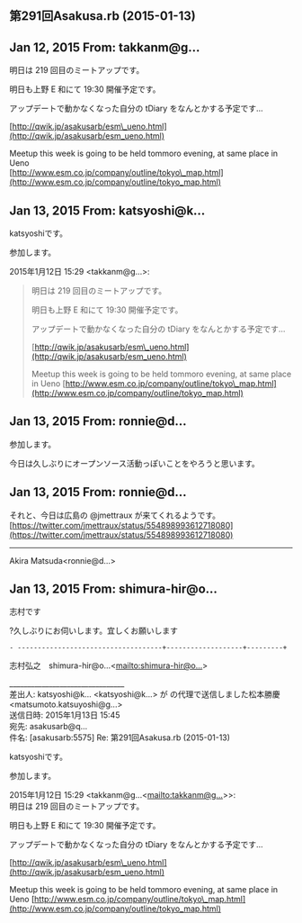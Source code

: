 ## 第291回Asakusa.rb (2015-01-13)

## Jan 12, 2015 From: takkanm@g...

明日は 219 回目のミートアップです。

明日も上野 E 和にて 19:30 開催予定です。

アップデートで動かなくなった自分の tDiary をなんとかする予定です…

[http://qwik.jp/asakusarb/esm\_ueno.html](http://qwik.jp/asakusarb/esm_ueno.html)

Meetup this week is going to be held tommoro evening, at same place in Ueno  
[http://www.esm.co.jp/company/outline/tokyo\_map.html](http://www.esm.co.jp/company/outline/tokyo_map.html)

## Jan 13, 2015 From: katsyoshi@k...

katsyoshiです。

参加します。

2015年1月12日 15:29 \<takkanm@g...\>:

> 明日は 219 回目のミートアップです。
> 
> 明日も上野 E 和にて 19:30 開催予定です。
> 
> アップデートで動かなくなった自分の tDiary をなんとかする予定です…
> 
> [http://qwik.jp/asakusarb/esm\_ueno.html](http://qwik.jp/asakusarb/esm_ueno.html)
> 
> Meetup this week is going to be held tommoro evening, at same place in Ueno [http://www.esm.co.jp/company/outline/tokyo\_map.html](http://www.esm.co.jp/company/outline/tokyo_map.html)
## Jan 13, 2015 From: ronnie@d...

参加します。

今日は久しぶりにオープンソース活動っぽいことをやろうと思います。

## Jan 13, 2015 From: ronnie@d...

それと、今日は広島の @jmettraux が来てくれるようです。  
[https://twitter.com/jmettraux/status/554898993612718080](https://twitter.com/jmettraux/status/554898993612718080)

* * *

Akira Matsuda\<ronnie@d...\>

## Jan 13, 2015 From: shimura-hir@o...

志村です

?久しぶりにお伺いします。宜しくお願いします

    - ------------------------------------+-------------------+---------+

志村弘之　shimura-hir@o...\<[mailto:shimura-hir@o...](mailto:shimura-hir@o...)\>

\_\_\_\_\_\_\_\_\_\_\_\_\_\_\_\_\_\_\_\_\_\_\_\_\_\_\_\_\_\_\_\_  
差出人: katsyoshi@k... \<katsyoshi@k...\> が の代理で送信しました松本勝慶 \<matsumoto.katsuyoshi@g...\>  
送信日時: 2015年1月13日 15:45  
宛先: asakusarb@q...  
件名: [asakusarb:5575] Re: 第291回Asakusa.rb (2015-01-13)

katsyoshiです。

参加します。

2015年1月12日 15:29 \<takkanm@g...\<[mailto:takkanm@g...](mailto:takkanm@g...)\>\>:  
明日は 219 回目のミートアップです。

明日も上野 E 和にて 19:30 開催予定です。

アップデートで動かなくなった自分の tDiary をなんとかする予定です…

[http://qwik.jp/asakusarb/esm\_ueno.html](http://qwik.jp/asakusarb/esm_ueno.html)

Meetup this week is going to be held tommoro evening, at same place in Ueno [http://www.esm.co.jp/company/outline/tokyo\_map.html](http://www.esm.co.jp/company/outline/tokyo_map.html)

